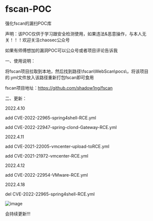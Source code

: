 # fscan-POC
强化fscan的漏扫POC库

声明：该POC仅供于学习跟安全检测使用，如果违法&恶意操作，与本人无关！！！欢迎关注chaosec公众号

如果有师傅想加的漏洞POC可以公众号或者项目评论告诉我

一、使用说明：

将fscan项目拉取到本地，然后找到路径\fscan\WebScan\pocs\，将该项目的.yml文件放入该路径重新打包fscan即可食用

fscan项目地址：https://github.com/shadow1ng/fscan

二、更新：

2022.4.10 

add CVE-2022-22965-spring4shell-RCE.yml

add CVE-2022-22947-spring-clond-Gateway-RCE.yml

2022.4.11

add CVE-2021-22005-vmcenter-upload-toRCE.yml

add CVE-2021-21972-vmcenter-RCE.yml

2022.4.12

add CVE-2022-22954-VMware-RCE.yml

2022.4.18

del CVE-2022-22965-spring4shell-RCE.yml

![image](https://user-images.githubusercontent.com/75511051/162608378-f4abbb55-0271-4fe1-9296-f3e83f07555a.png)

会持续更新!!!


